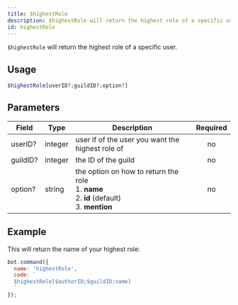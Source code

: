 ```yaml
---
title: $highestRole 
description: $highestRole will return the highest role of a specific user.
id: highestRole
---
```


`$highestRole` will return the highest role of a specific user.

## Usage

```php
$highestRole[userID?;guildID?;option?]
```

## Parameters 


| Field    | Type    | Description                                                                                              | Required |
| -------- | ------- | -------------------------------------------------------------------------------------------------------- |:--------:|
| userID?  | integer | user if of the user you want the highest role of                                                         |    no    |
| guildID? | integer | the ID of the guild                                                                                      |    no    |
| option?  | string  | the option on how to return the role <br /> 1. **name** <br /> 2. **id** (default) <br /> 3. **mention** |    no    |


## Example

This will return the name of your highest role:

```javascript
bot.command({
  name: 'highestRole',
  code: `
  $highestRole[$authorID;$guildID;name]
  `
});
```
